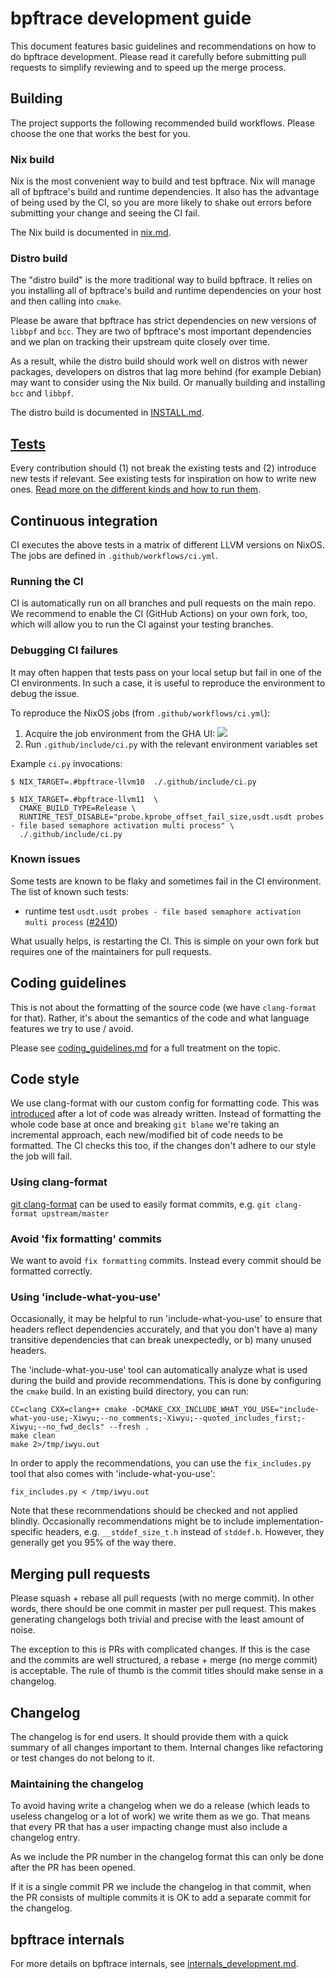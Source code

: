 # bpftrace development guide

This document features basic guidelines and recommendations on how to do
bpftrace development. Please read it carefully before submitting pull requests
to simplify reviewing and to speed up the merge process.

## Building

The project supports the following recommended build workflows. Please choose
the one that works the best for you.

### Nix build

Nix is the most convenient way to build and test bpftrace. Nix will manage
all of bpftrace's build and runtime dependencies. It also has the advantage
of being used by the CI, so you are more likely to shake out errors before
submitting your change and seeing the CI fail.

The Nix build is documented in [nix.md](./nix.md).

### Distro build

The "distro build" is the more traditional way to build bpftrace. It relies on
you installing all of bpftrace's build and runtime dependencies on your host
and then calling into `cmake`.

Please be aware that bpftrace has strict dependencies on new versions of
`libbpf` and `bcc`. They are two of bpftrace's most important dependencies and
we plan on tracking their upstream quite closely over time.

As a result, while the distro build should work well on distros with newer
packages, developers on distros that lag more behind (for example Debian) may
want to consider using the Nix build. Or manually building and installing
`bcc` and `libbpf`.

The distro build is documented in [INSTALL.md](../INSTALL.md#generic-build-process).

## [Tests](../tests/README.md)

Every contribution should (1) not break the existing tests and (2) introduce new
tests if relevant. See existing tests for inspiration on how to write new ones. [Read more on the different kinds and how to run them](../tests/README.md).

## Continuous integration

CI executes the above tests in a matrix of different LLVM versions on NixOS.
The jobs are defined in `.github/workflows/ci.yml`.

### Running the CI

CI is automatically run on all branches and pull requests on the main repo. We
recommend to enable the CI (GitHub Actions) on your own fork, too, which will
allow you to run the CI against your testing branches.

### Debugging CI failures

It may often happen that tests pass on your local setup but fail in one of the
CI environments. In such a case, it is useful to reproduce the environment to
debug the issue.

To reproduce the NixOS jobs (from `.github/workflows/ci.yml`):

1. Acquire the job environment from the GHA UI: ![](../images/ci_job_env.png)
1. Run `.github/include/ci.py` with the relevant environment variables set

Example `ci.py` invocations:

```
$ NIX_TARGET=.#bpftrace-llvm10  ./.github/include/ci.py
```

```
$ NIX_TARGET=.#bpftrace-llvm11  \
  CMAKE_BUILD_TYPE=Release \
  RUNTIME_TEST_DISABLE="probe.kprobe_offset_fail_size,usdt.usdt probes - file based semaphore activation multi process" \
  ./.github/include/ci.py
```

### Known issues

Some tests are known to be flaky and sometimes fail in the CI environment. The
list of known such tests:
- runtime test `usdt.usdt probes - file based semaphore activation multi
  process` ([#2410](https://github.com/bpftrace/bpftrace/issues/2402))

What usually helps, is restarting the CI. This is simple on your own fork but
requires one of the maintainers for pull requests.

## Coding guidelines

This is not about the formatting of the source code (we have `clang-format`
for that). Rather, it's about the semantics of the code and what language
features we try to use / avoid.

Please see [coding_guidelines.md](./coding_guidelines.md) for a full treatment
on the topic.

## Code style

We use clang-format with our custom config for formatting code. This was
[introduced](https://github.com/bpftrace/bpftrace/pull/639) after a lot of code
was already written. Instead of formatting the whole code base at once and
breaking `git blame` we're taking an incremental approach, each new/modified bit
of code needs to be formatted.
The CI checks this too, if the changes don't adhere to our style the job will fail.

### Using clang-format

[git clang-format](https://github.com/llvm/llvm-project/blob/main/clang/tools/clang-format/git-clang-format)
can be used to easily format commits, e.g. `git clang-format upstream/master`

### Avoid 'fix formatting' commits

We want to avoid `fix formatting` commits. Instead every commit should be
formatted correctly.

### Using 'include-what-you-use'

Occasionally, it may be helpful to run 'include-what-you-use' to ensure that
headers reflect dependencies accurately, and that you don't have a) many
transitive dependencies that can break unexpectedly, or b) many unused headers.

The 'include-what-you-use' tool can automatically analyze what is used during
the build and provide recommendations. This is done by configuring the `cmake`
build. In an existing build directory, you can run:

```
CC=clang CXX=clang++ cmake -DCMAKE_CXX_INCLUDE_WHAT_YOU_USE="include-what-you-use;-Xiwyu;--no_comments;-Xiwyu;--quoted_includes_first;-Xiwyu;--no_fwd_decls" --fresh .
make clean
make 2>/tmp/iwyu.out
```

In order to apply the recommendations, you can use the `fix_includes.py` tool
that also comes with 'include-what-you-use':

```
fix_includes.py < /tmp/iwyu.out
```

Note that these recommendations should be checked and not applied blindly.
Occasionally recommendations might be to include implementation-specific
headers, e.g. `__stddef_size_t.h` instead of `stddef.h`. However, they
generally get you 95% of the way there.

## Merging pull requests

Please squash + rebase all pull requests (with no merge commit). In other words,
there should be one commit in master per pull request. This makes generating
changelogs both trivial and precise with the least amount of noise.

The exception to this is PRs with complicated changes. If this is the case and
the commits are well structured, a rebase + merge (no merge commit) is acceptable.
The rule of thumb is the commit titles should make sense in a changelog.

## Changelog

The changelog is for end users. It should provide them with a quick summary of
all changes important to them. Internal changes like refactoring or test changes
do not belong to it.

### Maintaining the changelog

To avoid having write a changelog when we do a release (which leads to useless
changelog or a lot of work) we write them as we go. That means that every PR
that has a user impacting change must also include a changelog entry.

As we include the PR number in the changelog format this can only be done after
the PR has been opened.

If it is a single commit PR we include the changelog in that commit, when the PR
consists of multiple commits it is OK to add a separate commit for the changelog.

## bpftrace internals

For more details on bpftrace internals, see
[internals_development.md](internals_development.md).
